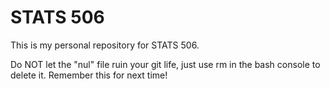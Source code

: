 # STATS 506

This is my personal repository for STATS 506.

Do NOT let the "nul" file ruin your git life, just use rm in the bash console to delete it. Remember this for next time!